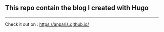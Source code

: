 ## This repo contain the blog I created with Hugo 
---
Check it out on : https://anparis.github.io/
